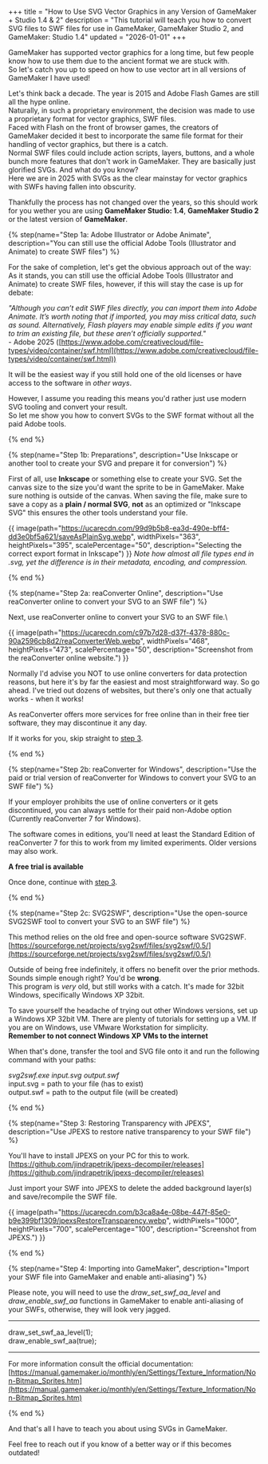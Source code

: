 +++
title = "How to Use SVG Vector Graphics in any Version of GameMaker + Studio 1.4 & 2"
description = "This tutorial will teach you how to convert SVG files to SWF files for use in GameMaker, GameMaker Studio 2, and GameMaker: Studio 1.4"
updated = "2026-01-01"
+++

GameMaker has supported vector graphics for a long time, but few people know how to use them due to the ancient format we are stuck with.\
So let's catch you up to speed on how to use vector art in all versions of GameMaker I have used!

Let's think back a decade. The year is 2015 and Adobe Flash Games are still all the hype online.\
Naturally, in such a proprietary environment, the decision was made to use a proprietary format for vector graphics, SWF files.\
Faced with Flash on the front of browser games, the creators of GameMaker decided it best to incorporate the same file format for their handling of vector graphics, but there is a catch.\
Normal SWF files could include action scripts, layers, buttons, and a whole bunch more features that don't work in GameMaker. They are basically just glorified SVGs. And what do you know?\
Here we are in 2025 with SVGs as the clear mainstay for vector graphics with SWFs having fallen into obscurity.

Thankfully the process has not changed over the years, so this should work for you wether you are using **GameMaker Studio: 1.4**, **GameMaker Studio 2** or the latest version of **GameMaker**.

{% step(name="Step 1a: Adobe Illustrator or Adobe Animate", description="You can still use the official Adobe Tools (Illustrator and Animate) to create SWF files") %}

For the sake of completion, let's get the obvious approach out of the way:\
As it stands, you can still use the official Adobe Tools (Illustrator and Animate) to create SWF files, however, if this will stay the case is up for debate:

*"Although you can’t edit SWF files directly, you can import them into Adobe Animate. It’s worth noting that if imported, you may miss critical data, such as sound. Alternatively, Flash players may enable simple edits if you want to trim an existing file, but these aren’t officially supported."*\
\- Adobe 2025 ([https://www.adobe.com/creativecloud/file-types/video/container/swf.html](https://www.adobe.com/creativecloud/file-types/video/container/swf.html))

It will be the easiest way if you still hold one of the old licenses or have access to the software in *other ways*.

However, I assume you reading this means you'd rather just use modern SVG tooling and convert your result.\
So let me show you how to convert SVGs to the SWF format without all the paid Adobe tools.

{% end %}

{% step(name="Step 1b: Preparations", description="Use Inkscape or another tool to create your SVG and prepare it for conversion") %}

First of all, use **Inkscape** or something else to create your SVG.
Set the canvas size to the size you'd want the sprite to be in GameMaker. Make sure nothing is outside of the canvas.
When saving the file, make sure to save a copy as a **plain / normal SVG**, **not** as an optimized or "Inkscape SVG" this ensures the other tools understand your file.

{{ image(path="https://ucarecdn.com/99d9b5b8-ea3d-490e-bff4-dd3e0bf5a621/saveAsPlainSvg.webp", widthPixels="363", heightPixels="395", scalePercentage="50", description="Selecting the correct export format in Inkscape") }}
*Note how almost all file types end in .svg, yet the difference is in their metadata, encoding, and compression.*

{% end %}

{% step(name="Step 2a: reaConverter Online", description="Use reaConverter online to convert your SVG to an SWF file") %}

Next, use reaConverter online to convert your SVG to an SWF file.\

{{ image(path="https://ucarecdn.com/c97b7d28-d37f-4378-880c-90a2596cb8d2/reaConverterWeb.webp", widthPixels="468", heightPixels="473", scalePercentage="50", description="Screenshot from the reaConverter online website.") }}

Normally I'd advise you NOT to use online converters for data protection reasons, but here it's by far the easiest and most straightforward way. So go ahead.
I've tried out dozens of websites, but there's only one that actually works - when it works!

As reaConverter offers more services for free online than in their free tier software, they may discontinue it any day.

If it works for you, skip straight to [step 3](#step-3-restoring-transparency-with-jpexs).

{% end %}

{% step(name="Step 2b: reaConverter for Windows", description="Use the paid or trial version of reaConverter for Windows to convert your SVG to an SWF file") %}

If your employer prohibits the use of online converters or it gets discontinued, you can always settle for their paid non-Adobe option (Currently reaConverter 7 for Windows).

The software comes in editions, you'll need at least the Standard Edition of reaConverter 7 for this to work from my limited experiments. Older versions may also work.

**A free trial is available**

Once done, continue with [step 3](#step-3-restoring-transparency-with-jpexs).

{% end %}

{% step(name="Step 2c: SVG2SWF", description="Use the open-source SVG2SWF tool to convert your SVG to an SWF file") %}

This method relies on the old free and open-source software SVG2SWF.\
[https://sourceforge.net/projects/svg2swf/files/svg2swf/0.5/](https://sourceforge.net/projects/svg2swf/files/svg2swf/0.5/)

Outside of being free indefinitely, it offers no benefit over the prior methods.\
Sounds simple enough right? You'd be **wrong**.\
This program is *very* old, but still works with a catch. It's made for 32bit Windows, specifically Windows XP 32bit.

To save yourself the headache of trying out other Windows versions, set up a Windows XP 32bit VM. There are plenty of tutorials for setting up a VM. If you are on Windows, use VMware Workstation for simplicity.\
**Remember to not connect Windows XP VMs to the internet**

When that's done, transfer the tool and SVG file onto it and run the following command with your paths:

*svg2swf.exe input.svg output.swf*\
input.svg = path to your file (has to exist)\
output.swf = path to the output file (will be created)

{% end %}

{% step(name="Step 3: Restoring Transparency with JPEXS", description="Use JPEXS to restore native transparency to your SWF file") %}

You'll have to install JPEXS on your PC for this to work.
[https://github.com/jindrapetrik/jpexs-decompiler/releases](https://github.com/jindrapetrik/jpexs-decompiler/releases)

Just import your SWF into JPEXS to delete the added background layer(s) and save/recompile the SWF file.

{{ image(path="https://ucarecdn.com/b3ca8a4e-08be-447f-85e0-b9e399bf1309/jpexsRestoreTransparency.webp", widthPixels="1000", heightPixels="700", scalePercentage="100", description="Screenshot from JPEXS.") }}

{% end %}

{% step(name="Step 4: Importing into GameMaker", description="Import your SWF file into GameMaker and enable anti-aliasing") %}

Please note, you will need to use the *draw_set_swf_aa_level* and *draw_enable_swf_aa* functions in GameMaker to enable anti-aliasing of your SWFs, otherwise, they will look very jagged.

---

draw_set_swf_aa_level(1);\
draw_enable_swf_aa(true);

---

For more information consult the official documentation:\
[https://manual.gamemaker.io/monthly/en/Settings/Texture_Information/Non-Bitmap_Sprites.htm](https://manual.gamemaker.io/monthly/en/Settings/Texture_Information/Non-Bitmap_Sprites.htm)

{% end %}

And that's all I have to teach you about using SVGs in GameMaker.

Feel free to reach out if you know of a better way or if this becomes outdated!